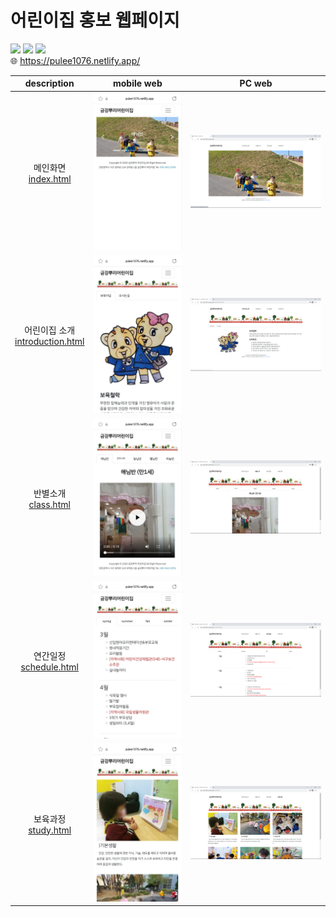 # 어린이집 홍보 웹페이지
![](https://img.shields.io/badge/HTML5-E34F26?style=flat-square&logo=html5&logoColor=white)
![](https://img.shields.io/badge/CSS3-1572B6?style=flat-square&logo=css3&logoColor=white)
![](https://img.shields.io/badge/Bootstrap-7952B3?style=flat-square&logo=bootstrap&logoColor=white)
<br/>
:globe_with_meridians: https://pulee1076.netlify.app/
<br/>

|description|mobile web|PC web|
|:---:|:---:|:---:|
|메인화면<br>[index.html](index.html)|![](readmeImg/mobile1.jpg)|![](readmeImg/pc1.png)|
|어린이집 소개<br>[introduction.html](introduction.html)|![](readmeImg/mobile2.jpg)|![](readmeImg/pc2.png)|
|반별소개<br>[class.html](class.html)|![](readmeImg/mobile3.jpg)|![](readmeImg/pc3.png)|
|연간일정<br>[schedule.html](schedule.html)|![](readmeImg/mobile4.jpg)|![](readmeImg/pc4.png)|
|보육과정<br>[study.html](study.html)|![](readmeImg/mobile5.jpg)|![](readmeImg/pc5.png)|
